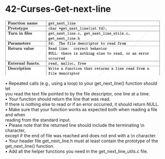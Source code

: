 # 42-Curses-Get-next-line

![SS](SS/gnl.png)

• Repeated calls (e.g., using a loop) to your get_next_line() function should let  
you read the text file pointed to by the file descriptor, one line at a time.  
• Your function should return the line that was read.  
If there is nothing else to read or if an error occurred, it should return NULL.  
• Make sure that your function works as expected both when reading a file and when  
reading from the standard input.  
• Please note that the returned line should include the terminating \n character,  
except if the end of file was reached and does not end with a \n character.  
• Your header file get_next_line.h must at least contain the prototype of the  
get_next_line() function.  
• Add all the helper functions you need in the get_next_line_utils.c file.  

